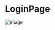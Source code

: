 # LoginPage

![image](https://user-images.githubusercontent.com/113224774/235204820-e69d7131-8413-4a26-9cff-25d5f320c3fe.png)
